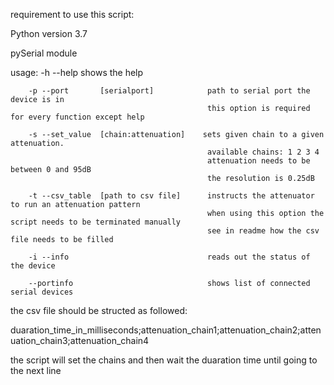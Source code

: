 requirement to use this script:

Python version 3.7

pySerial module

usage:
        -h --help                               shows the help

        -p --port       [serialport]            path to serial port the device is in
                                                this option is required for every function except help

        -s --set_value  [chain:attenuation]    sets given chain to a given attenuation.
                                                available chains: 1 2 3 4
                                                attenuation needs to be between 0 and 95dB
                                                the resolution is 0.25dB

        -t --csv_table  [path to csv file]      instructs the attenuator to run an attenuation pattern
                                                when using this option the script needs to be terminated manually
                                                see in readme how the csv file needs to be filled

        -i --info                               reads out the status of the device

        --portinfo                              shows list of connected serial devices



the csv file should be structed as followed:

duaration_time_in_milliseconds;attenuation_chain1;attenuation_chain2;attenuation_chain3;attenuation_chain4

the script will set the chains and then wait the duaration time until going to the next line
